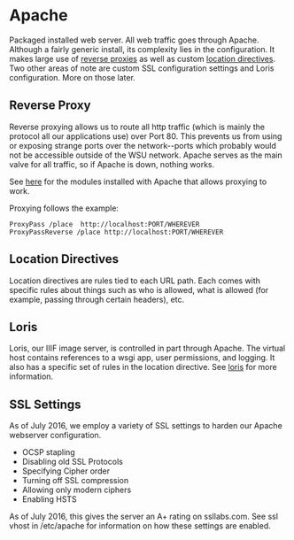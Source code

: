 # Apache

Packaged installed web server. All web traffic goes through Apache. Although a fairly generic install, its complexity lies in the configuration. It makes large use of [reverse proxies](https://httpd.apache.org/docs/current/mod/mod_proxy.html) as well as custom [location directives](https://httpd.apache.org/docs/current/mod/core.html#location). Two other areas of note are custom SSL configuration settings and Loris configuration. More on those later.

## Reverse Proxy
Reverse proxying allows us to route all http traffic (which is mainly the protocol all our applications use) over Port 80. This prevents us from using or exposing strange ports over the network--ports which probably would not be accessible outside of the WSU network. Apache serves as the main valve for all traffic, so if Apache is down, nothing works.

See [here](https://github.com/WSULib/fedora-stack-prod/blob/master/install_scripts/lamp.sh#L32) for the modules installed with Apache that allows proxying to work.

Proxying follows the example:

```
ProxyPass /place  http://localhost:PORT/WHEREVER
ProxyPassReverse /place http://localhost:PORT/WHEREVER
```

## Location Directives
Location directives are rules tied to each URL path. Each comes with specific rules about things such as who is allowed, what is allowed (for example, passing through certain headers), etc.

## Loris
Loris, our IIIF image server, is controlled in part through Apache. The virtual host contains references to a wsgi app, user permissions, and logging. It also has a specific set of rules in the location directive. See [loris](../loris) for more information.

## SSL Settings
As of July 2016, we employ a variety of SSL settings to harden our Apache webserver configuration.
- OCSP stapling
- Disabling old SSL Protocols
- Specifying Cipher order
- Turning off SSL compression
- Allowing only modern ciphers
- Enabling HSTS

As of July 2016, this gives the server an A+ rating on ssllabs.com. See ssl vhost in /etc/apache for information on how these settings are enabled.
